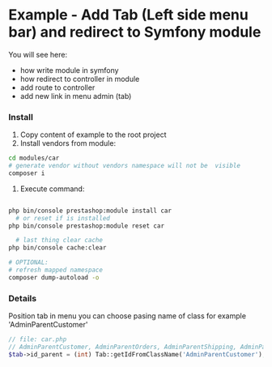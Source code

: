 # Example - Add Tab (Left side menu bar) and redirect to Symfony module

You will see here:
* how write module in symfony
* how redirect to controller in module
* add route to controller
* add new link in menu admin (tab)

### Install
1. Copy content of example to the root project
1. Install vendors from module:
  ```bash
  cd modules/car
  # generate vendor without vendors namespace will not be  visible
  composer i
  ```
1. Execute command:
  ```bash

  php bin/console prestashop:module install car
    # or reset if is installed
  php bin/console prestashop:module reset car

    # last thing clear cache
  php bin/console cache:clear

  # OPTIONAL:
  # refresh mapped namespace
  composer dump-autoload -o
  ```
### Details
Position tab in menu you can choose pasing name of class for example 'AdminParentCustomer'
```php
// file: car.php
// AdminParentCustomer, AdminParentOrders, AdminParentShipping, AdminParentModules, AdminParentPreferences etc.
$tab->id_parent = (int) Tab::getIdFromClassName('AdminParentCustomer');
```
